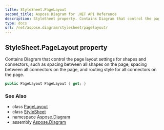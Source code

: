 ```yaml
---
title: StyleSheet.PageLayout
second_title: Aspose.Diagram for .NET API Reference
description: StyleSheet property. Contains Diagram that control the page layout settings for shapes and connectors such as spacing between all shapes on the page spacing between all connectors on the page and routing style for all connectors on the page
type: docs
url: /net/aspose.diagram/stylesheet/pagelayout/
---
```

## StyleSheet.PageLayout property

Contains Diagram that control the page layout settings for shapes and connectors, such as spacing between all shapes on the page, spacing between all connectors on the page, and routing style for all connectors on the page.

```csharp
public PageLayout PageLayout { get; }
```

### See Also

* class [PageLayout](../../pagelayout/)
* class [StyleSheet](../)
* namespace [Aspose.Diagram](../../stylesheet/)
* assembly [Aspose.Diagram](../../../)



